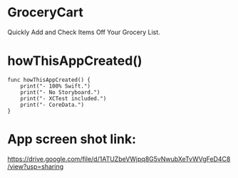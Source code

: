 # GroceryCart
Quickly Add and Check Items Off Your Grocery List.

# howThisAppCreated()
    func howThisAppCreated() {
        print("- 100% Swift.")
        print("- No Storyboard.")
        print("- XCTest included.")
        print("- CoreData.")
    }

# App screen shot link:
  https://drive.google.com/file/d/1ATUZbeVWjpq8G5vNwubXeTvWVgFeD4C8/view?usp=sharing

